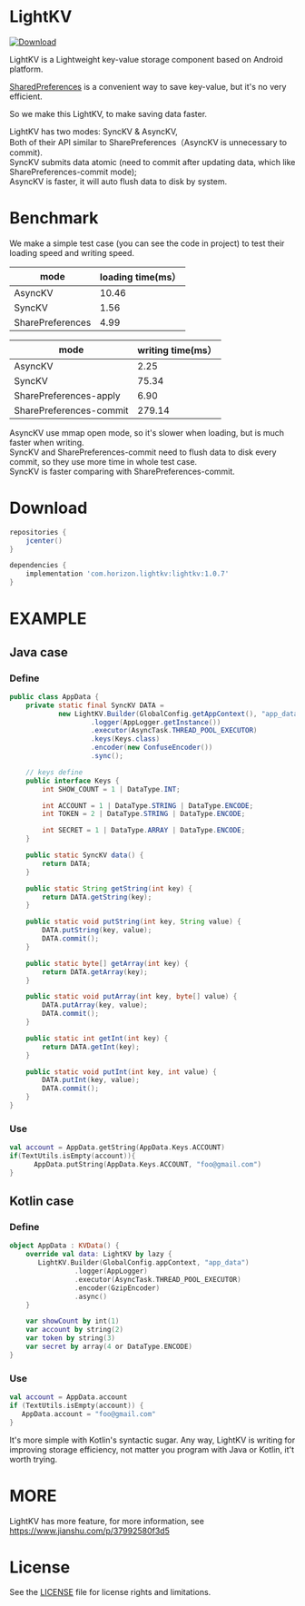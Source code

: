 # LightKV
 [ ![Download](https://api.bintray.com/packages/horizon757/maven/LightKV/images/download.svg) ](https://bintray.com/horizon757/maven/LightKV/_latestVersion)

LightKV is a Lightweight key-value storage component based on Android platform.

[SharedPreferences](https://developer.android.com/reference/android/content/SharedPreferences) is a convenient way to save key-value,
but it's no very efficient.

So we make this LightKV, to make saving data faster.


LightKV has two modes: SyncKV & AsyncKV, <br/>
Both of their API similar to SharePreferences（AsyncKV is unnecessary to commit).  <br/>
SyncKV submits data atomic (need to commit after updating data, which like SharePreferences-commit mode); <br/>
AsyncKV is faster, it will auto flush data to disk by system. <br/>

# Benchmark
We make a simple test case (you can see the code in project) to test their loading speed and writing speed.

mode |loading time(ms）
--|--
AsyncKV | 10.46
SyncKV | 1.56
SharePreferences | 4.99

mode|writing time(ms）
--|--
AsyncKV | 2.25
SyncKV | 75.34
SharePreferences-apply | 6.90
SharePreferences-commit | 279.14

AsyncKV use mmap open mode, so it's slower when loading, but is much faster when writing. <br/>
SyncKV and SharePreferences-commit need to flush data to disk every commit, so they use more time in whole test case. <br/>
SyncKV is faster comparing with SharePreferences-commit.

# Download
```gradle
repositories {
    jcenter()
}

dependencies {
    implementation 'com.horizon.lightkv:lightkv:1.0.7'
}
```

# EXAMPLE
## Java case
### Define
```java
public class AppData {
    private static final SyncKV DATA =
            new LightKV.Builder(GlobalConfig.getAppContext(), "app_data")
                    .logger(AppLogger.getInstance())
                    .executor(AsyncTask.THREAD_POOL_EXECUTOR)
                    .keys(Keys.class)
                    .encoder(new ConfuseEncoder())
                    .sync();

    // keys define
    public interface Keys {
        int SHOW_COUNT = 1 | DataType.INT;

        int ACCOUNT = 1 | DataType.STRING | DataType.ENCODE;
        int TOKEN = 2 | DataType.STRING | DataType.ENCODE;

        int SECRET = 1 | DataType.ARRAY | DataType.ENCODE;
    }

    public static SyncKV data() {
        return DATA;
    }

    public static String getString(int key) {
        return DATA.getString(key);
    }

    public static void putString(int key, String value) {
        DATA.putString(key, value);
        DATA.commit();
    }

    public static byte[] getArray(int key) {
        return DATA.getArray(key);
    }

    public static void putArray(int key, byte[] value) {
        DATA.putArray(key, value);
        DATA.commit();
    }

    public static int getInt(int key) {
        return DATA.getInt(key);
    }

    public static void putInt(int key, int value) {
        DATA.putInt(key, value);
        DATA.commit();
    }
}

```
### Use
```kotlin
val account = AppData.getString(AppData.Keys.ACCOUNT)
if(TextUtils.isEmpty(account)){
      AppData.putString(AppData.Keys.ACCOUNT, "foo@gmail.com")
}
```

## Kotlin case
### Define
```kotlin
object AppData : KVData() {
    override val data: LightKV by lazy {
       LightKV.Builder(GlobalConfig.appContext, "app_data")
                .logger(AppLogger)
                .executor(AsyncTask.THREAD_POOL_EXECUTOR)
                .encoder(GzipEncoder)
                .async()
    }

    var showCount by int(1)
    var account by string(2)
    var token by string(3)
    var secret by array(4 or DataType.ENCODE)
}
```

### Use
```kotlin
val account = AppData.account
if (TextUtils.isEmpty(account)) {
   AppData.account = "foo@gmail.com"
}
```

It's more simple with Kotlin's syntactic sugar.
Any way, LightKV is writing for improving storage efficiency,
not matter you program with Java or Kotlin, it't worth trying.


# MORE
LightKV has more feature, for more information,
see https://www.jianshu.com/p/37992580f3d5

# License
See the [LICENSE](LICENSE.md) file for license rights and limitations.
